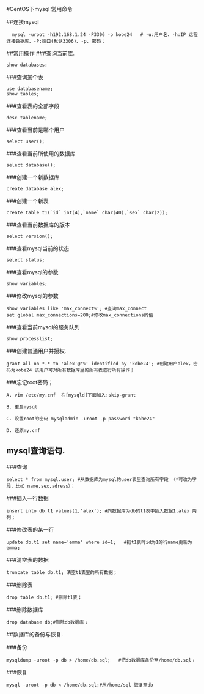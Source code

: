 #CentOS下mysql 常用命令

##连接mysql
```
  mysql -uroot -h192.168.1.24 -P3306 -p kobe24   # -u:用户名、-h:IP 远程连接数据库、-P:端口(默认3306)、-p. 密码；
```

##常用操作
###查询当前库.
```
show databases;
```
###查询某个表
```
use databasename;
show tables;
```
###查看表的全部字段
```
desc tablename;
```
###查看当前是哪个用户
```
select user();
```
###查看当前所使用的数据库
```
select database();
```
###创建一个新数据库
```
create database alex;
```
###创建一个新表
```
create table t1(`id` int(4),`name` char(40),`sex` char(2));
```
###查看当前数据库的版本
```
select version();
```
###查看mysql当前的状态
```
select status;
```
###查看mysql的参数
```
show variables;
```
###修改mysql的参数
```
show variables like 'max_connect%'; #查询max_connect
set global max_connections=200;#修改max_connections的值
```
###查看当前mysql的服务队列
```
show processlist;
```
###创建普通用户并授权.
```
grant all on *.* to 'alex'@'%' identified by 'kobe24'; #创建用户alex，密码为kobe24 该用户可对所有数据库里的所有表进行所有操作；
```
###忘记root密码；
```
A. vim /etc/my.cnf  在[mysqld]下面加入:skip-grant

B. 重启mysql

C. 设置root的密码 mysqladmin -uroot -p password "kobe24"

D. 还原my.cnf

```

## mysql查询语句.

###查询
```
select * from mysql.user; #从数据库为mysql的user表里查询所有字段 （*可改为字段，比如 name,sex,adress）；
```
###插入一行数据
```
insert into db.t1 values(1,'alex'); #向数据库为db的t1表中插入数据1,alex 两列；
```
###修改表的某一行
```
update db.t1 set name='emma' where id=1;   #把t1表时id为1的行name更新为emma;
```
###清空表的数据
```
truncate table db.t1; 清空t1表里的所有数据；
```
###删除表
```
drop table db.t1; #删除t1表；
```
###删除数据库
```
drop database db;#删除db数据库；
```

##数据库的备份与恢复.

###备份
```
mysqldump -uroot -p db > /home/db.sql;   #把db数据库备份至/home/db.sql；
```
###恢复
```
mysql -uroot -p db < /home/db.sql;#从/home/sql 恢复至db
```
